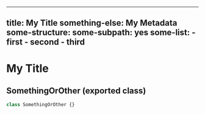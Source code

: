 <!-- INPUT:
/*
---
title: My Title
something-else: My Metadata
some-structure:
  some-subpath: yes
  some-list:
  - first
  - second
  - third
---
*/
export class SomethingOrOther {}

-->
---
title: My Title
something-else: My Metadata
some-structure:
  some-subpath: yes
  some-list:
    - first
    - second
    - third
---

# My Title

## SomethingOrOther (exported class)

```ts
class SomethingOrOther {}
```

<!-- OUTPUT.frontmatter:
{
  "raw": "\n---\ntitle: My Title\nsomething-else: My Metadata\nsome-structure:\n  some-subpath: yes\n  some-list:\n  - first\n  - second\n  - third\n---\n",
  "parsed": {
    "title": "My Title",
    "something-else": "My Metadata",
    "some-structure": {
      "some-subpath": "yes",
      "some-list": [
        "first",
        "second",
        "third"
      ]
    }
  }
}
-->
<!-- OUTPUT.warnings:
[]
-->

